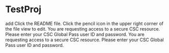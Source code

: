 TestProj
========
add Click the README file.
Click the pencil icon in the upper right corner of the file view to edit.
You are requesting access to a secure CSC resource. Please enter your CSC Global Pass user ID and password.
You are requesting access to a secure CSC resource. Please enter your CSC Global Pass user ID and password.
